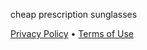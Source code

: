  








cheap prescription sunglasses



[Privacy Policy](/privacy.php) •
[Terms of Use](/tos.php)